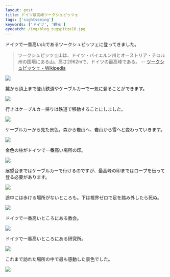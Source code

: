 ```yaml
---
layout: post
title: ドイツ最高峰ツークシュピッツェ
tags: ['sightseeing']
keywords: ['ドイツ', '観光']
eyecatch: /img/blog_zugspitze10.jpg
---
```


ドイツで一番高い山であるツークシュピッツェに登ってきました。

> ツークシュピッツェ山は、ドイツ・バイエルン州とオーストリア・チロル州の国境にある山。高さ2962mで、ドイツの最高峰である。 -- [ツークシュピッツェ - Wikipedia](https://ja.wikipedia.org/wiki/%E3%83%84%E3%83%BC%E3%82%AF%E3%82%B7%E3%83%A5%E3%83%94%E3%83%83%E3%83%84%E3%82%A7)

![ ](/img/blog_zugspitze01.jpg)

麓から頂上まで登山鉄道やケーブルカーで一気に登ることができます。

![ ](/img/blog_zugspitze02.jpg)

行きはケーブルカー帰りは鉄道で移動することにしました。

![ ](/img/blog_zugspitze03.jpg)

ケーブルカーから見た景色。森から岩山へ、岩山から雪へと変わっていきます。

![ ](/img/blog_zugspitze04.jpg)

金色の柱がドイツで一番高い場所の印。

![ ](/img/blog_zugspitze05.jpg)

展望台まではケーブルカーで行けるのですが、最高峰の印まではロープを伝って登る必要があります。

![ ](/img/blog_zugspitze06.jpg)

途中には歩ける場所がないところも。下は視界ゼロで足を踏み外したら死ぬ。

![ ](/img/blog_zugspitze07.jpg)

ドイツで一番高いところにある教会。

![ ]($1)

ドイツで一番高いところにある研究所。

![ ](/img/blog_zugspitze09.jpg)

これまで訪れた場所の中で最も感動した景色でした。

![ ](/img/blog_zugspitze10.jpg)
